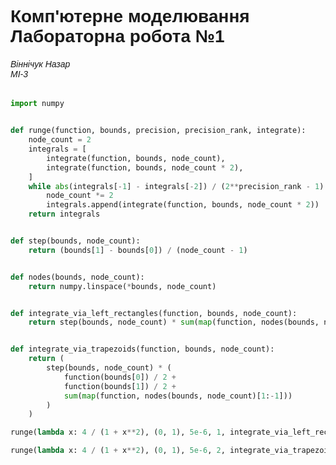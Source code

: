 # Комп'ютерне моделювання <br> Лабораторна робота №1
###### Віннічук Назар <br> МІ-3

```python
import numpy


def runge(function, bounds, precision, precision_rank, integrate):
    node_count = 2
    integrals = [
        integrate(function, bounds, node_count),
        integrate(function, bounds, node_count * 2),
    ]
    while abs(integrals[-1] - integrals[-2]) / (2**precision_rank - 1) > precision:
        node_count *= 2
        integrals.append(integrate(function, bounds, node_count * 2))
    return integrals


def step(bounds, node_count):
    return (bounds[1] - bounds[0]) / (node_count - 1)


def nodes(bounds, node_count):
    return numpy.linspace(*bounds, node_count)


def integrate_via_left_rectangles(function, bounds, node_count):
    return step(bounds, node_count) * sum(map(function, nodes(bounds, node_count)[:-1]))


def integrate_via_trapezoids(function, bounds, node_count):
    return (
        step(bounds, node_count) * (
            function(bounds[0]) / 2 +
            function(bounds[1]) / 2 +
            sum(map(function, nodes(bounds, node_count)[1:-1]))
        )
    )
```

```python
runge(lambda x: 4 / (1 + x**2), (0, 1), 5e-6, 1, integrate_via_left_rectangles)
```
```python
runge(lambda x: 4 / (1 + x**2), (0, 1), 5e-6, 2, integrate_via_trapezoids)
```

<style>
    body {
        font-family: sans-serif;
    }
    .MathJax * {
        color: inherit !important;
    }
</style>

